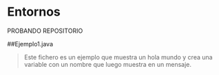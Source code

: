 # Entornos
PROBANDO REPOSITORIO

##Ejemplo1.java
> Este fichero es un ejemplo que muestra un hola mundo y crea una variable con un nombre que luego muestra en un mensaje.
